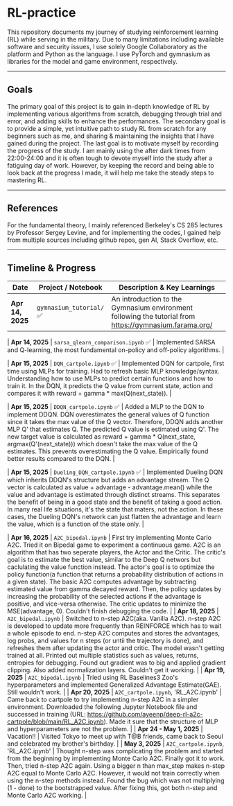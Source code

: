 # RL-practice


This repository documents my journey of studying reinforcement learning (RL) while serving in the military. Due to many limitations including available software and security issues, I use solely Google Collaboratory as the platform and Python as the language. I use PyTorch and gymnasium as libraries for the model and game environment, respectively.

---

## Goals

The primary goal of this project is to gain in-depth knowledge of RL by implementing various algorithms from scratch, debugging through trial and error, and adding skills to enhance the performances. 
The secondary goal is to provide a simple, yet intuitive path to study RL from scratch for any beginners such as me, and sharing & maintaining the insights that I have gained during the project. 
The last goal is to motivate myself by recording the progress of the study. I am mainly using the after dark times from 22:00-24:00 and it is often tough to devote myself into the study after a fatiguing day of work. However, by keeping the record and being able to look back at the progress I made, it will help me take the steady steps to mastering RL.

---

## References

For the fundamental theory, I mainly referenced Berkeley's CS 285 lectures by Professor Sergey Levine, and for implementing the codes, I gained help from multiple sources including github repos, gen AI, Stack Overflow, etc.

---

## Timeline & Progress

| Date         | Project / Notebook                     | Description & Key Learnings |
|--------------|----------------------------------------|-----------------------------|
| **Apr 14, 2025** | `gymnasium_tutorial/`  ✅              | An introduction to the Gymnasium environment following the tutorial from https://gymnasium.farama.org/ |

| **Apr 14, 2025** | `sarsa_qlearn_comparison.ipynb`  ✅    | Implemented SARSA and Q-learning, the most fundamental on-policy and off-policy algorithms. |

| **Apr 15, 2025** | `DQN_cartpole.ipynb`  ✅               | Implemented DQN for cartpole, first time using MLPs for training. Had to refresh basic MLP knowledge/syntax. Understanding how to 
 use MLPs to predict certain functions and how to train it. In the DQN, it predicts the Q value from current state, action and compares it with reward + gamma * max(Q(next_state)). |
 
| **Apr 15, 2025** | `DDQN_cartpole.ipynb`  ✅              | Added a MLP to the DQN to implement DDQN. DQN overestimates the general values of Q function since it takes the max value of the Q vector. Therefore, DDQN adds another MLP Q' that estimates Q. The predicted Q value is estimated using Q'. The new target value is calculated as reward + gamma * Q(next_state, argmax(Q'(next_state))) which doesn't take the max value of the Q estimates. This prevents overestimating the Q value. Empirically found better results compared to the DQN. |

| **Apr 15, 2025** | `Dueling_DQN_cartpole.ipynb`   ✅      | Implemented Dueling DQN which inherits DDQN's structure but adds an advantage stream. The Q vector is calculated as value + advantage - advantage.mean() while the value and advantage is estimated through distinct streams. This separates the benefit of being in a good state and the benefit of taking a good action. In many real life situations, it's the state that maters, not the action. In these cases, the Dueling DQN's network can just flatten the advantage and learn the value, which is a function of the state only. |

| **Apr 16, 2025** | `A2C_bipedal.ipynb`                    | First try implementing Monte Carlo A2C. Tried it on Bipedal game to experiment a continuous game. A2C is an algorithm that has two seperate players, the Actor and the Critic. The critic's goal is to estimate the best value, similar to the Deep Q networs but caclulating the value function instead. The actor's goal is to optimize the policy function(a function that returns a probability distribution of actions in a given state). The basic A2C computes advantage by subtracting estimated value from gamma decayed reward. Then, the policy updates by increasing the probability of the selected actions if the advantage is positive, and vice-versa otherwise. The critic updates to minimize the MSE(advantage, 0). Couldn't finish debugging the code. |
| **Apr 18, 2025** | `A2C_bipedal.ipynb`                    | Switched to n-step A2C(aka. Vanilla A2C). n-step A2C is developed to update more frequently than REINFORCE which has to wait a whole episode to end. n-step A2C computes and stores the advantages, log probs, and values for n steps (or untii the trajectory is done), and refreshes them after updating the actor and critic. The model wasn't getting trained at all. Printed out multiple statistics such as values, returns, entropies for debugging. Found out gradient was to big and applied gradient clipping. Also added normalization layers. Couldn't get it working. |
| **Apr 19, 2025** | `A2C_bipedal.ipynb`                    | Tried using RL Baselines3 Zoo's hyperparameters and implemented Generalized Advantage Estimate(GAE). Still wouldn't work.  |
| **Apr 20, 2025** | `A2C_cartpole.ipynb`, 'RL_A2C.ipynb'   | Came back to cartpole to try implementing n-step A2C in a simpler environment. Downloaded the following Jupyter Notebook file and successed in training (URL: https://github.com/ayeenp/deep-rl-a2c-cartpole/blob/main/RL_A2C.ipynb). Made it sure that the structure of MLP and hyperparameters are not the problem.  |
| **Apr 24 - May 1, 2025** | Vacation!! | Visited Tokyo to meet up with T@B friends, came back to Seoul and celebrated my brother's birthday.  |
| **May 3, 2025** | `A2C_cartpole.ipynb`, 'RL_A2C.ipynb'   | Thought n-step was complicating the problem and started from the beginning by implementing Monte Carlo A2C. Finally got it to work. Then, tried n-step A2C again. Using a bigger n than max_step makes n-step A2C equal to Monte Carlo A2C. However, it would not train correctly when using the n-step methods instead. Found the bug which was not multiplying (1 - done) to the bootstrapped value. After fixing this, got both n-step and Monte Carlo A2C working.  |





